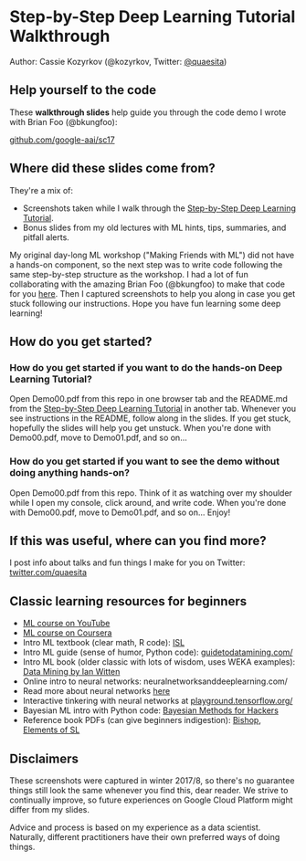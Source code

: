# Step-by-Step Deep Learning Tutorial Walkthrough

Author: Cassie Kozyrkov (@kozyrkov, Twitter: [@quaesita](http://twitter.com/quaesita))

## Help yourself to the code

These **walkthrough slides** help guide you through the code demo I wrote with Brian Foo (@bkungfoo):

[github.com/google-aai/sc17](https://github.com/google-aai/sc17)

## Where did these slides come from?

They're a mix of:

* Screenshots taken while I walk through the [Step-by-Step Deep Learning Tutorial](https://github.com/google-aai/sc17).
* Bonus slides from my old lectures with ML hints, tips, summaries, and pitfall alerts.

My original day-long ML workshop ("Making Friends with ML") did not have a hands-on component, so the next step was to write code following the same step-by-step structure as the workshop.  I had a lot of fun collaborating with the amazing Brian Foo (@bkungfoo) to make that code for you [here](https://github.com/google-aai/sc17).  Then I captured screenshots to help you along in case you get stuck following our instructions.  Hope you have fun learning some deep learning!

## How do you get started?

### How do you get started if you want to do the hands-on Deep Learning Tutorial?

Open Demo00.pdf from this repo in one browser tab and the README.md from the [Step-by-Step Deep Learning Tutorial](https://github.com/google-aai/sc17) in another tab.  Whenever you see instructions in the README, follow along in the slides.  If you get stuck, hopefully the slides will help you get unstuck.  When you're done with Demo00.pdf, move to Demo01.pdf, and so on...

### How do you get started if you want to see the demo without doing anything hands-on?

Open Demo00.pdf from this repo.  Think of it as watching over my shoulder while I open my console, click around, and write code.  When you're done with Demo00.pdf, move to Demo01.pdf, and so on... Enjoy!

## If this was useful, where can you find more?

I post info about talks and fun things I make for you on Twitter: [twitter.com/quaesita](http://twitter.com/quaesita)

## Classic learning resources for beginners

* [ML course on YouTube](work.caltech.edu/lectures.html#lectures)
* [ML course on Coursera](coursera.org/learn/machine-learning)
* Intro ML textbook (clear math, R code): [ISL](bcf.usc.edu/~gareth/ISL/)
* Intro ML guide (sense of humor, Python code): [guidetodatamining.com/](guidetodatamining.com/)
* Intro ML book (older classic with lots of wisdom, uses WEKA examples): [Data Mining by Ian Witten](ftp://ftp.ingv.it/pub/manuela.sbarra/Data%20Mining%20Practical%20Machine%20Learning%20Tools%20and%20Techniques%20-%20WEKA.pdf)
* Online intro to neural networks: neuralnetworksanddeeplearning.com/
* Read more about neural networks [here](colah.github.io)
* Interactive tinkering with neural networks at [playground.tensorflow.org/](playground.tensorflow.org/)
* Bayesian ML intro with Python code: [Bayesian Methods for Hackers](http://nbviewer.jupyter.org/github/CamDavidsonPilon/Probabilistic-Programming-and-Bayesian-Methods-for-Hackers/blob/master/Prologue/Prologue.ipynb)
* Reference book PDFs (can give beginners indigestion): [Bishop](http://users.isr.ist.utl.pt/~wurmd/Livros/school/Bishop%20-%20Pattern%20Recognition%20And%20Machine%20Learning%20-%20Springer%20%202006.pdf), [Elements of SL](http://statweb.stanford.edu/~tibs/ElemStatLearn/printings/ESLII_print10.pdf)

## Disclaimers

These screenshots were captured in winter 2017/8, so there's no guarantee things still look the same whenever you find this, dear reader.  We strive to continually improve, so future experiences on Google Cloud Platform might differ from my slides.

Advice and process is based on my experience as a data scientist.  Naturally, different practitioners have their own preferred ways of doing things.
